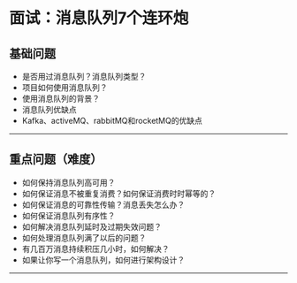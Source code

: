 # 面试：消息队列7个连环炮

## **基础问题**
 - 是否用过消息队列？消息队列类型？
 - 项目如何使用消息队列？
 - 使用消息队列的背景？
 - 消息队列优缺点
 - Kafka、activeMQ、rabbitMQ和rocketMQ的优缺点
 
---
## **重点问题（难度）**
 - 如何保持消息队列高可用？
 - 如何保证消息不被重复消费？如何保证消费时时幂等的？
 - 如何保证消息的可靠性传输？消息丢失怎么办？
 - 如何保证消息队列有序性？
 - 如何解决消息队列延时及过期失效问题？
 - 如何处理消息队列满了以后的问题？
 - 有几百万消息持续积压几小时，如何解决？
 - 如果让你写一个消息队列，如何进行架构设计？

------
